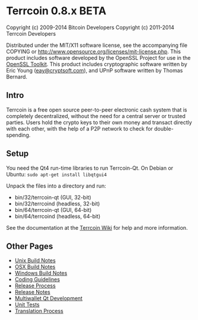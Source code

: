 Terrcoin 0.8.x BETA
====================

Copyright (c) 2009-2014 Bitcoin Developers
Copyright (c) 2011-2014 Terrcoin Developers

Distributed under the MIT/X11 software license, see the accompanying
file COPYING or http://www.opensource.org/licenses/mit-license.php.
This product includes software developed by the OpenSSL Project for use in the [OpenSSL Toolkit](http://www.openssl.org/). This product includes
cryptographic software written by Eric Young ([eay@cryptsoft.com](mailto:eay@cryptsoft.com)), and UPnP software written by Thomas Bernard.


Intro
---------------------
Terrcoin is a free open source peer-to-peer electronic cash system that is
completely decentralized, without the need for a central server or trusted
parties.  Users hold the crypto keys to their own money and transact directly
with each other, with the help of a P2P network to check for double-spending.


Setup
---------------------
You need the Qt4 run-time libraries to run Terrcoin-Qt. On Debian or Ubuntu:
	`sudo apt-get install libqtgui4`

Unpack the files into a directory and run:

- bin/32/terrcoin-qt (GUI, 32-bit)
- bin/32/terrcoind (headless, 32-bit)
- bin/64/terrcoin-qt (GUI, 64-bit)
- bin/64/terrcoind (headless, 64-bit)

See the documentation at the [Terrcoin Wiki](http://terrcoin.info)
for help and more information.


Other Pages
---------------------
- [Unix Build Notes](build-unix.md)
- [OSX Build Notes](build-osx.md)
- [Windows Build Notes](build-msw.md)
- [Coding Guidelines](coding.md)
- [Release Process](release-process.md)
- [Release Notes](release-notes.md)
- [Multiwallet Qt Development](multiwallet-qt.md)
- [Unit Tests](unit-tests.md)
- [Translation Process](translation_process.md)
